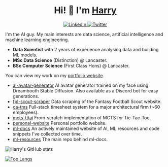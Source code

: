 <h1 align="center">Hi! 👋 I'm <a href="https://www.harrybaines.net/">Harry</a></h1>

<p align="center">
  <a href="https://www.linkedin.com/in/harry-baines-400609137/" target="_blank">
    <img alt="LinkedIn" src="https://img.shields.io/badge/linkedin-%230077B5.svg?&style=for-the-badge&logo=linkedin&logoColor=white" />
  </a> 
  <a href="https://twitter.com/harryb0905" target="_blank">
    <img alt="Twitter" src="https://img.shields.io/badge/Twitter-1DA1F2?style=for-the-badge&logo=twitter&logoColor=white" />
  </a>
</p>

I'm the AI guy. My main interests are data science, artificial intelligence and machine learning engineering.

- **Data Scientist** with 2 years of experience analysing data and building ML models.
- **MSc Data Science** (Distinction) @ Lancaster.
- **BSc Computer Science** (First Class Hons) @ Lancaster.

You can view my work on my [portfolio website](https://www.harrybaines.net/).

- [ai-avatar-generator](https://github.com/harrybaines/AI-Avatar-Generator) AI avatar generator trained on my face using Dreambooth Stable Diffusion. Also available as a Discord bot for easy generations.
- [fpl-scout-scraper](https://github.com/harrybaines/FPL-discord-bot) Data scraping of the Fantasy Football Scout website.
- [ca-tms](https://www.ca-tms.com/) Full-stack timesheet system for a major architectural firm (~60 employees).
- [mcts-tttai](https://github.com/harrybaines/MCTS-TTTAI) From-scratch implementation of MCTS for Tic-Tac-Toe.
- [personal-website](https://github.com/harrybaines/portfolio-website) Personal portfolio website.
- [ml-docs](https://harrybaines.github.io/MLDocs/) An actively maintained website of AI, ML resources and code snippets I've collected over time.
- [ml-resources](https://github.com/harrybaines/ml-resources) The main repo behind ml-docs.

![Harry's GitHub stats](https://github-readme-stats.vercel.app/api?username=harrybaines&show_icons=true)

[![Top Langs](https://github-readme-stats.vercel.app/api/top-langs/?username=harrybaines&layout=compact)](https://github.com/harrybaines/github-readme-stats)
